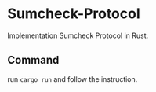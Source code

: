 # Sumcheck-Protocol
Implementation Sumcheck Protocol in Rust. 

## Command 
run ```cargo run``` and follow the instruction. 